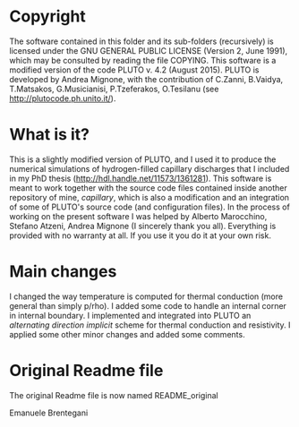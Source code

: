 # Copyright
The software contained in this folder and its sub-folders (recursively) is licensed under the GNU GENERAL PUBLIC LICENSE (Version 2, June 1991), which may be consulted by reading the file COPYING.
This software is a modified version of the code PLUTO v. 4.2 (August 2015). PLUTO is developed by Andrea Mignone, with the contribution of C.Zanni, B.Vaidya, T.Matsakos, G.Musicianisi, P.Tzeferakos, O.Tesilanu (see http://plutocode.ph.unito.it/).
# What is it?
This is a slightly modified version of PLUTO, and I used it to produce the numerical simulations of hydrogen-filled capillary discharges that I included in my PhD thesis (http://hdl.handle.net/11573/1361281).
This software is meant to work together with the source code files contained inside another repository of mine, _capillary_, which is also a modification and an integration of some of PLUTO's source code (and configuration files). In the process of working on the present software I was helped by Alberto Marocchino, Stefano Atzeni, Andrea Mignone (I sincerely thank you all).
Everything is provided with no warranty at all. If you use it you do it at your own risk.
# Main changes
I changed the way temperature is computed for thermal conduction (more general than simply p/rho).
I added some code to handle an internal corner in internal boundary.
I implemented and integrated into PLUTO an _alternating direction implicit_ scheme for thermal conduction and resistivity.
I applied some other minor changes and added some comments.
# Original Readme file
The original Readme file is now named README_original

Emanuele Brentegani

